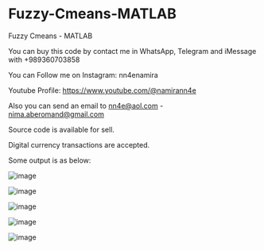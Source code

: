 # Fuzzy-Cmeans-MATLAB
Fuzzy Cmeans - MATLAB

You can buy this code by contact me in WhatsApp, Telegram and iMessage with +989360703858

You can Follow me on Instagram: nn4enamira

Youtube Profile: https://www.youtube.com/@namirann4e

Also you can send an email to nn4e@aol.com - nima.aberomand@gmail.com

Source code is available for sell.

Digital currency transactions are accepted.

Some output is as below:

![image](https://github.com/user-attachments/assets/45cac740-3d5a-47fc-8e63-ff4dd22a7f30)

![image](https://github.com/user-attachments/assets/34d23a5e-78ed-40b2-bc18-5b8091bec766)

![image](https://github.com/user-attachments/assets/084a1b8e-7206-49fb-8dc8-38fe45ed27fd)

![image](https://github.com/user-attachments/assets/afc115c4-8b16-445d-9582-b5e47e1a0390)

![image](https://github.com/user-attachments/assets/31a3a990-36c8-4889-b2a0-d37b8a9577ca)
